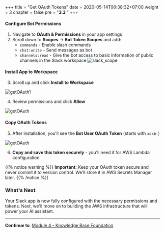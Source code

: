 +++
title = "Get OAuth Tokens"
date = 2020-05-14T00:38:32+07:00
weight = 3
chapter = false
pre = "<b>3.3 </b>"
+++

#### Configure Bot Permissions

1. Navigate to **OAuth & Permissions** in your app settings
2. Scroll down to **Scopes** → **Bot Token Scopes** and add:
   - `commands` - Enable slash commands
   - `chat:write` - Send messages as bot
   - `channels:read` - Give the bot access to basic information of public channels in the Slack workspace
  ![slack_scope](/images/3/slack_scope.png?width=90pc)

#### Install App to Workspace

3. Scroll up and click **Install to Workspace**

![getOAuth1](/images/3/slack_OAuth0.png?width=90pc)

4. Review permissions and click **Allow**

![getOAuth](/images/3/slack_OAuth1.png?width=90pc)

#### Copy OAuth Tokens

5. After installation, you'll see the **Bot User OAuth Token** (starts with `xoxb-`)

![getOAuth](/images/4/getOAuth1.png?width=90pc)

6. **Copy and save this token securely** - you'll need it for AWS Lambda configuration

{{% notice warning %}}
**Important:** Keep your OAuth token secure and never commit it to version control. We'll store it in AWS Secrets Manager later.
{{% /notice %}}

### What's Next

Your Slack app is now fully configured with the necessary permissions and tokens. Next, we'll move on to building the AWS infrastructure that will power your AI assistant.

---

**Continue to**: [Module 4 - Knowledge Base Foundation](../../4-knowledge-base/)

